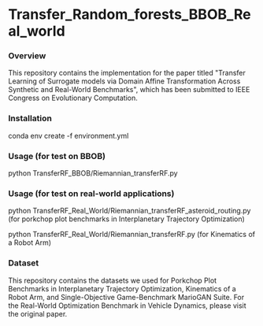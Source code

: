 # Transfer_Random_forests_BBOB_Real_world

### Overview
This repository contains the implementation for the paper titled "Transfer Learning of Surrogate models via Domain Affine Transformation Across Synthetic and Real-World Benchmarks", which has been submitted to IEEE Congress on Evolutionary Computation.

### Installation
conda env create -f environment.yml

### Usage (for test on BBOB)
python TransferRF_BBOB/Riemannian_transferRF.py

### Usage (for test on real-world applications)
python TransferRF_Real_World/Riemannian_transferRF_asteroid_routing.py (for porkchop plot benchmarks in Interplanetary Trajectory Optimization)

python TransferRF_Real_World/Riemannian_transferRF.py (for Kinematics of a Robot Arm)

### Dataset
This repository contains the datasets we used for Porkchop Plot Benchmarks in Interplanetary Trajectory Optimization, Kinematics of a Robot Arm, and Single-Objective Game-Benchmark MarioGAN Suite. For the Real-World Optimization Benchmark in Vehicle Dynamics, please visit the original paper.